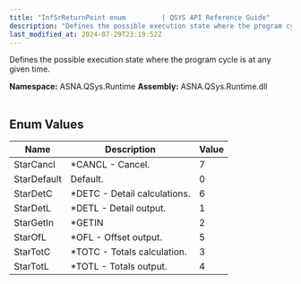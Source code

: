 ```yaml
---
title: "InfSrReturnPoint enum         | QSYS API Reference Guide"
description: "Defines the possible execution state where the program cycle is at any given time. "
last_modified_at: 2024-07-29T23:19:52Z
---
```


Defines the possible execution state where the program cycle is at any given time.

**Namespace:** ASNA.QSys.Runtime
**Assembly:** ASNA.QSys.Runtime.dll
<br>
<br>

## Enum Values

| Name | Description | Value
| --- | --- | --- 
| StarCancl | *CANCL - Cancel. | 7 |
| StarDefault | Default. | 0 |
| StarDetC | *DETC - Detail calculations. | 6 |
| StarDetL | *DETL - Detail output. | 1 |
| StarGetIn | *GETIN | 2 |
| StarOfL | *OFL - Offset output. | 5 |
| StarTotC | *TOTC - Totals calculation. | 3 |
| StarTotL | *TOTL - Totals output. | 4 |

